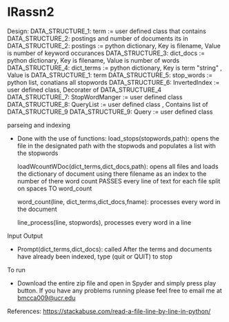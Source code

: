 # IRassn2

Design:
DATA_STRUCTURE_1: term        := user defined class that contains DATA_STRUCTURE_2: postings and number of documents its in
DATA_STRUCTURE_2: postings    := python dictionary, Key is filename, Value is number of keyword occurances
DATA_STRUCTURE_3: dict_docs   := python dictionary, Key is filename, Value is number of words
DATA_STRUCTURE_4: dict_terms  := python dictionary, Key is term "string" , Value is DATA_STRUCTURE_1: term 
DATA_STRUCTURE_5: stop_words  := python list, conatians all stopwords
DATA_STRUCTURE_6: InvertedIndex   := user defined class, Decorater of DATA_STRUCTURE_4
DATA_STRUCTURE_7: StopWordManger  := user defined class 
DATA_STRUCTURE_8: QueryList       := user defined class , Contains list of DATA_STRUCTURE_9
DATA_STRUCTURE_9: Query           := user defined class 

parseing and indexing
 - Done with the use of functions:
     load_stops(stopwords,path):
          opens the file in the designated path with the stopwods and populates a list with the stopwords
        
     loadWcountWDoc(dict_terms,dict_docs,path):
           opens all files and loads the dictionary of document using 
           there filename as an index to the number of there word count
           PASSES every line of text for each file split on spaces TO word_count
     
     word_count(line, dict_terms,dict_docs,fname):
            processes every word in the document
            
     line_process(line, stopwords),  processes every word in a line
       
Input Output
- Prompt(dict_terms,dict_docs): called After the terms and documents have already been indexed, type (quit or QUIT) to stop

To run
- Download the entire zip file and open in Spyder and simply press play button. If you have any problems running please feel 
free to email me at bmcca009@ucr.edu

References: https://stackabuse.com/read-a-file-line-by-line-in-python/


